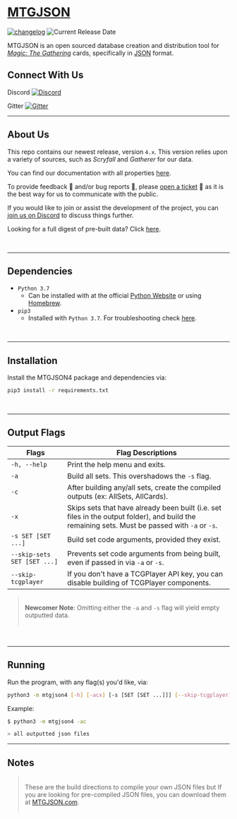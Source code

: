 # [**MTGJSON**](https://mtgjson.com/)

[![changelog](https://img.shields.io/badge/dynamic/json.svg?label=Version&url=https%3A%2F%2Fmtgjson.com%2Fjson%2Fversion.json&query=%24.version&colorB=blue)](https://mtgjson.com/changelog.html) ![Current Release Date](https://img.shields.io/badge/dynamic/json.svg?label=Released&url=https%3A%2F%2Fmtgjson.com%2Fjson%2Fversion.json&query=%24.date&colorB=blue)

MTGJSON is an open sourced database creation and distribution tool for [_Magic: The Gathering_](https://magic.wizards.com/) cards, specifically in [JSON](https://json.org/) format.
&nbsp;

## **Connect With Us**

Discord [![Discord](https://img.shields.io/discord/224178957103136779.svg)](https://discord.gg/74GUQDE)

Gitter [![Gitter](https://img.shields.io/gitter/room/nwjs/nw.js.svg)](https://gitter.im/mtgjson/mtgjson4)
___

## **About Us**

This repo contains our newest release, version `4.x`. This version relies upon a variety of sources, such as _Scryfall_ and _Gatherer_ for our data.

You can find our documentation with all properties [here](https://mtgjson.com/docs.html).

To provide feedback :information_desk_person: and/or bug reports :bug:, please [open a ticket](https://github.com/mtgjson/mtgjson4/issues/new/choose) :ticket: as it is the best way for us to communicate with the public.

If you would like to join or assist the development of the project, you can [join us on Discord](https://discord.gg/Hgyg7GJ) to discuss things further.

Looking for a full digest of pre-built data? Click [here](#notes).

&nbsp;
___

## **Dependencies**

- `Python 3.7`
    - Can be installed with at the official [Python Website](https://www.python.org/downloads/) or using [Homebrew](https://brew.sh/).
- `pip3`
    - Installed with `Python 3.7`. For troubleshooting check [here](https://stackoverflow.com/search?q=how+to+install+pip3).

&nbsp;
___

## **Installation**

Install the MTGJSON4 package and dependencies via:

```sh
pip3 install -r requirements.txt
```

&nbsp;
___

## **Output Flags**

| Flags                       | Flag Descriptions                                                                                                                              |
| --------------------------- | ---------------------------------------------------------------------------------------------------------------------------------------------- |
| `-h, --help`                        | Print the help menu and exits.                                                                                                                  |
| `-a`                        | Build all sets. This overshadows the `-s` flag.                                                                                                 |
| `-c`                        | After building any/all sets, create the compiled outputs (ex: AllSets, AllCards).                                                               |
| `-x`                        | Skips sets that have already been built (i.e. set files in the output folder), and build the remaining sets. Must be passed with `-a` or `-s`. |
| `-s SET [SET ...]`          | Build set code arguments, provided they exist.                                                                                                  |
| `--skip-sets SET [SET ...]` | Prevents set code arguments from being built, even if passed in via `-a` or `-s`.                                                               |
| `--skip-tcgplayer`          | If you don't have a TCGPlayer API key, you can disable building of TCGPlayer components.                                                        |

> &nbsp;  
> **Newcomer Note**: Omitting either the `-a` and `-s` flag will yield empty outputted data.  
> &nbsp;

&nbsp;
___

## **Running**

Run the program, with any flag(s) you'd like, via:

```sh
python3 -m mtgjson4 [-h] [-acx] [-s [SET [SET ...]]] [--skip-tcgplayer] [--skip-sets [SET [SET ...]]]
```

Example:

```sh
$ python3 -m mtgjson4 -ac

> all outputted json files
```

___

## **Notes**

> &nbsp;  
> These are the build directions to compile your own JSON files but If you are looking for pre-compiled JSON files, you can download them at [MTGJSON.com](https://mtgjson.com/).  
> &nbsp;
